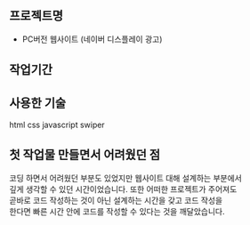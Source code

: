## 프로젝트명
- PC버전 웹사이트 (네이버 디스플레이 광고)

## 작업기간

## 사용한 기술
html
css
javascript
swiper

## 첫 작업물 만들면서 어려웠던 점
코딩 하면서 어려웠던 부분도 있었지만 웹사이트 대해 설계하는 부분에서<br> 
깊게 생각할 수 있던 시간이었습니다. 또한 어떠한 프로젝트가 주어져도<br> 
곧바로 코드 작성하는 것이 아닌 설계하는 시간을 갖고 코드 작성을<br> 
한다면 빠른 시간 안에 코드를 작성할 수 있다는 것을 깨달았습니다.<br>
